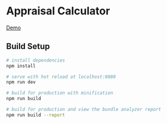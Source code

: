 # Appraisal Calculator


<a href="http://ashwinshenoy.com/appraisal-calculator" target="_blank">Demo</a>


## Build Setup

``` bash
# install dependencies
npm install

# serve with hot reload at localhost:8080
npm run dev

# build for production with minification
npm run build

# build for production and view the bundle analyzer report
npm run build --report
```

